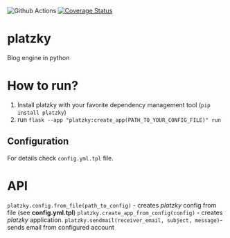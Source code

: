 ![Github Actions](https://github.com/platzky/platzky/actions/workflows/tests.yml/badge.svg?event=push&branch=main)
[![Coverage Status](https://coveralls.io/repos/github/platzky/platzky/badge.svg?branch=main)](https://coveralls.io/github/platzky/platzky?branch=main)

# platzky

Blog engine in python

# How to run?

1. Install platzky with your favorite dependency management tool (`pip install platzky`)
2. run `flask --app "platzky:create_app(PATH_TO_YOUR_CONFIG_FILE)" run`

## Configuration

For details check `config.yml.tpl` file.


# API
`platzky.config.from_file(path_to_config)` - creates _platzky_ config from file (see __config.yml.tpl__)
`platzky.create_app_from_config(config)` - creates _platzky_ application.
`platzky.sendmail(receiver_email, subject, message)`- sends email from configured account
